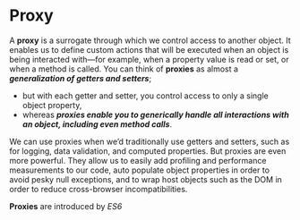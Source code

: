 # Proxy

A **proxy** is a surrogate through which we control access to another object. 
It enables us to define custom actions that will be executed when an object 
is being interacted with—for example, when a property value is read or set, 
or when a method is called. You can think of **proxies** as almost a 
***generalization of getters and setters***; 
- but with each getter and setter, you control access to only a single object property, 
- whereas ***proxies enable you to generically handle all interactions with an 
  object, including even method calls***.

We can use proxies when we’d traditionally use getters and setters, such as 
for logging, data validation, and computed properties. But proxies are even more powerful. They allow us to easily add profiling and performance measurements to our code, auto populate object properties in order to avoid pesky null exceptions, and to wrap host objects such as the DOM in order to reduce cross-browser incompatibilities.

**Proxies** are introduced by _ES6_